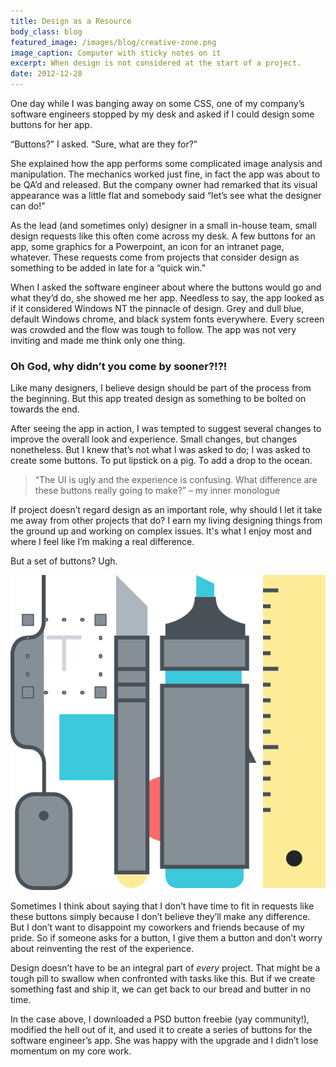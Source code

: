 ```yaml
---
title: Design as a Resource
body_class: blog
featured_image: /images/blog/creative-zone.png
image_caption: Computer with sticky notes on it
excerpt: When design is not considered at the start of a project.
date: 2012-12-28
---
```


One day while I was banging away on some CSS, one of my company’s software engineers stopped by my desk and asked if I could design some buttons for her app.

“Buttons?” I asked. “Sure, what are they for?”

She explained how the app performs some complicated image analysis and manipulation. The mechanics worked just fine, in fact the app was about to be QA’d and released. But the company owner had remarked that its visual appearance was a little flat and somebody said “let’s see what the designer can do!”

As the lead (and sometimes only) designer in a small in-house team, small design requests like this often come across my desk. A few buttons for an app, some graphics for a Powerpoint, an icon for an intranet page, whatever. These requests come from projects that consider design as something to be added in late for a “quick win.”

When I asked the software engineer about where the buttons would go and what they’d do, she showed me her app. Needless to say, the app looked as if it considered Windows NT the pinnacle of design. Grey and dull blue, default Windows chrome, and black system fonts everywhere. Every screen was crowded and the flow was tough to follow. The app was not very inviting and made me think only one thing.

### Oh God, why didn’t you come by sooner?!?!

Like many designers, I believe design should be part of the process from the beginning. But this app treated design as something to be bolted on towards the end.

After seeing the app in action, I was tempted to suggest several changes to improve the overall look and experience. Small changes, but changes nonetheless. But I knew that’s not what I was asked to do; I was asked to create some buttons. To put lipstick on a pig. To add a drop to the ocean.

> “The UI is ugly and the experience is confusing. What difference are these buttons really going to make?” &ndash; my inner monologue

If project doesn’t regard design as an important role, why should I let it take me away from other projects that do? I earn my living designing things from the ground up and working on complex issues. It's what I enjoy most and where I feel like I’m making a real difference.

But a set of buttons? Ugh.

![Design tools illustration.](./images/design-tools.svg)

Sometimes I think about saying that I don’t have time to fit in requests like these buttons simply because I don’t believe they’ll make any difference. But I don’t want to disappoint my coworkers and friends because of my pride. So if someone asks for a button, I give them a button and don’t worry about reinventing the rest of the experience.

Design doesn’t have to be an integral part of *every* project. That might be a tough pill to swallow when confronted with tasks like this. But if we create something fast and ship it, we can get back to our bread and butter in no time.

In the case above, I downloaded a PSD button freebie (yay community!), modified the hell out of it, and used it to create a series of buttons for the software engineer’s app. She was happy with the upgrade and I didn’t lose momentum on my core work.
